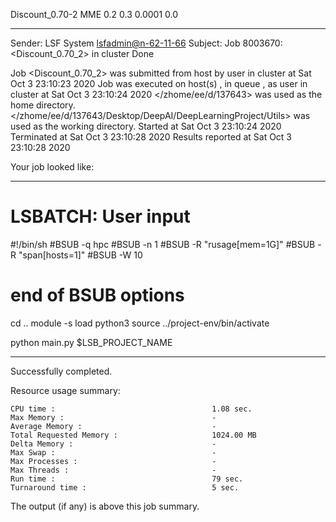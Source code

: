 Discount_0.70-2 MME 0.2 0.3 0.0001 0.0

------------------------------------------------------------
Sender: LSF System <lsfadmin@n-62-11-66>
Subject: Job 8003670: <Discount_0.70_2> in cluster <dcc> Done

Job <Discount_0.70_2> was submitted from host <n-62-30-5> by user <s183905> in cluster <dcc> at Sat Oct  3 23:10:23 2020
Job was executed on host(s) <n-62-11-66>, in queue <hpc>, as user <s183905> in cluster <dcc> at Sat Oct  3 23:10:24 2020
</zhome/ee/d/137643> was used as the home directory.
</zhome/ee/d/137643/Desktop/DeepAI/DeepLearningProject/Utils> was used as the working directory.
Started at Sat Oct  3 23:10:24 2020
Terminated at Sat Oct  3 23:10:28 2020
Results reported at Sat Oct  3 23:10:28 2020

Your job looked like:

------------------------------------------------------------
# LSBATCH: User input
#!/bin/sh
#BSUB -q hpc
#BSUB -n 1
#BSUB -R "rusage[mem=1G]"
#BSUB -R "span[hosts=1]"
#BSUB -W 10
# end of BSUB options
cd ..
module -s load python3
source ../project-env/bin/activate

python main.py $LSB_PROJECT_NAME


------------------------------------------------------------

Successfully completed.

Resource usage summary:

    CPU time :                                   1.08 sec.
    Max Memory :                                 -
    Average Memory :                             -
    Total Requested Memory :                     1024.00 MB
    Delta Memory :                               -
    Max Swap :                                   -
    Max Processes :                              -
    Max Threads :                                -
    Run time :                                   79 sec.
    Turnaround time :                            5 sec.

The output (if any) is above this job summary.

